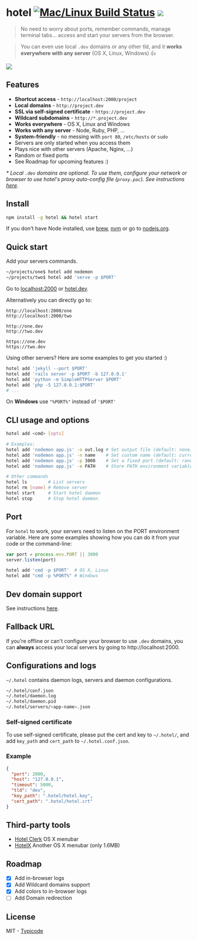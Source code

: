 # hotel [![Mac/Linux Build Status](https://img.shields.io/travis/typicode/hotel/master.svg)](https://travis-ci.org/typicode/hotel) [![](https://badge.fury.io/js/hotel.svg)](https://www.npmjs.com/package/hotel)

> No need to worry about ports, remember commands, manage terminal tabs... access and start your servers from the browser.

> You can even use local `.dev` domains or any other tld, and it __works everywhere with any server__ (OS X, Linux, Windows) :+1:

![](http://i.imgur.com/dAhxGMj.gif)

## Features

* __Shortcut access__ - `http://localhost:2000/project`
* __Local domains__ - `http://project.dev`
* __SSL via self-signed certificate__ - `https://project.dev`
* __Wildcard subdomains__ - `http://*.project.dev`
* __Works everywhere__ - OS X, Linux and Windows
* __Works with any server__ - Node, Ruby, PHP, ...
* __System-friendly__ - no messing with `port 80`, `/etc/hosts` or `sudo`
* Servers are only started when you access them
* Plays nice with other servers (Apache, Nginx, ...)
* Random or fixed ports
* See Roadmap for upcoming features :)

_* Local `.dev` domains are optional. To use them, configure your network or browser to use hotel's proxy auto-config file (`proxy.pac`). See instructions [here](https://github.com/typicode/hotel/blob/master/docs/README.md)._

## Install

```bash
npm install -g hotel && hotel start
```

If you don't have Node installed, use [brew](http://brew.sh), [nvm](https://github.com/creationix/nvm) or go to [nodejs.org](https://nodejs.org).

## Quick start

Add your servers commands.

```bash
~/projects/one$ hotel add nodemon
~/projects/two$ hotel add 'serve -p $PORT'
```

Go to [localhost:2000](http://localhost:2000) or [hotel.dev](http://hotel.dev).

Alternatively you can directly go to:

```
http://localhost:2000/one
http://localhost:2000/two
```

```
http://one.dev
http://two.dev
```

```
https://one.dev
https://two.dev
```

Using other servers? Here are some examples to get you started :)

```bash
hotel add 'jekyll --port $PORT'
hotel add 'rails server -p $PORT -b 127.0.0.1'
hotel add 'python -m SimpleHTTPServer $PORT'
hotel add 'php -S 127.0.0.1:$PORT'
# ...
```

On __Windows__ use `"%PORT%"` instead of `'$PORT'`

## CLI usage and options

```bash
hotel add <cmd> [opts]

# Examples:
hotel add 'nodemon app.js' -o out.log # Set output file (default: none)
hotel add 'nodemon app.js' -n name    # Set custom name (default: current dir name)
hotel add 'nodemon app.js' -p 3000    # Set a fixed port (default: random port)
hotel add 'nodemon app.js' -e PATH    # Store PATH environment variable in server config

# Other commands
hotel ls        # List servers
hotel rm [name] # Remove server
hotel start     # Start hotel daemon
hotel stop      # Stop hotel daemon
```

## Port

For `hotel` to work, your servers need to listen on the PORT environment variable.
Here are some examples showing how you can do it from your code or the command-line:

```js
var port = process.env.PORT || 3000
server.listen(port)
```

```bash
hotel add 'cmd -p $PORT'  # OS X, Linux
hotel add "cmd -p %PORT%" # Windows
```

## Dev domain support

See instructions [here](https://github.com/typicode/hotel/blob/master/docs/README.md).

## Fallback URL

If you're offline or can't configure your browser to use `.dev` domains, you can __always__ access your local servers by going to http://localhost:2000.

## Configurations and logs

`~/.hotel` contains daemon logs, servers and daemon configurations.

```bash
~/.hotel/conf.json
~/.hotel/daemon.log
~/.hotel/daemon.pid
~/.hotel/servers/<app-name>.json
```

### Self-signed certificate

To use self-signed certificate, please put the cert and key to `~/.hotel/`, and add `key_path` and `cert_path` to `~/.hotel.conf.json`.

### Example
```json
{
  "port": 2000,
  "host": "127.0.0.1",
  "timeout": 5000,
  "tld": "dev",
  "key_path": ".hotel/hotel.key",
  "cert_path": ".hotel/hotel.crt"
}
```

## Third-party tools

* [Hotel Clerk](https://github.com/therealklanni/hotel-clerk) OS X menubar
* [HotelX](https://github.com/djyde/HotelX) Another OS X menubar (only 1.6MB)

## Roadmap

- [X] Add in-browser logs
- [X] Add Wildcard domains support
- [X] Add colors to in-browser logs
- [ ] Add Domain redirection

## License

MIT - [Typicode](https://github.com/typicode)
